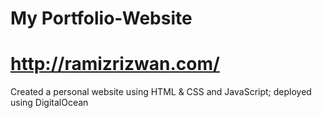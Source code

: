 # My Portfolio-Website
# http://ramizrizwan.com/                                                                                                                                                    
Created a personal website using HTML &amp; CSS and JavaScript; deployed using DigitalOcean
